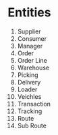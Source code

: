 # Entities
 
1. Supplier 
2. Consumer 
3. Manager
4. Order 
5. Order Line 
6. Warehouse 
7. Picking 
8. Delivery 
9. Loader 
10. Veichles
13. Transaction 
14. Tracking 
15. Route
16. Sub Route 
